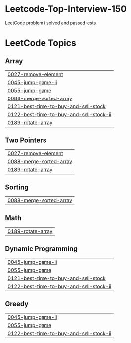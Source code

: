 # Leetcode-Top-Interview-150
LeetCode problem i solved and passed tests

<!---LeetCode Topics Start-->
# LeetCode Topics
## Array
|  |
| ------- |
| [0027-remove-element](https://github.com/mtnshr/Leetcode-Top-Interview-150/tree/master/0027-remove-element) |
| [0045-jump-game-ii](https://github.com/mtnshr/Leetcode-Top-Interview-150/tree/master/0045-jump-game-ii) |
| [0055-jump-game](https://github.com/mtnshr/Leetcode-Top-Interview-150/tree/master/0055-jump-game) |
| [0088-merge-sorted-array](https://github.com/mtnshr/Leetcode-Top-Interview-150/tree/master/0088-merge-sorted-array) |
| [0121-best-time-to-buy-and-sell-stock](https://github.com/mtnshr/Leetcode-Top-Interview-150/tree/master/0121-best-time-to-buy-and-sell-stock) |
| [0122-best-time-to-buy-and-sell-stock-ii](https://github.com/mtnshr/Leetcode-Top-Interview-150/tree/master/0122-best-time-to-buy-and-sell-stock-ii) |
| [0189-rotate-array](https://github.com/mtnshr/Leetcode-Top-Interview-150/tree/master/0189-rotate-array) |
## Two Pointers
|  |
| ------- |
| [0027-remove-element](https://github.com/mtnshr/Leetcode-Top-Interview-150/tree/master/0027-remove-element) |
| [0088-merge-sorted-array](https://github.com/mtnshr/Leetcode-Top-Interview-150/tree/master/0088-merge-sorted-array) |
| [0189-rotate-array](https://github.com/mtnshr/Leetcode-Top-Interview-150/tree/master/0189-rotate-array) |
## Sorting
|  |
| ------- |
| [0088-merge-sorted-array](https://github.com/mtnshr/Leetcode-Top-Interview-150/tree/master/0088-merge-sorted-array) |
## Math
|  |
| ------- |
| [0189-rotate-array](https://github.com/mtnshr/Leetcode-Top-Interview-150/tree/master/0189-rotate-array) |
## Dynamic Programming
|  |
| ------- |
| [0045-jump-game-ii](https://github.com/mtnshr/Leetcode-Top-Interview-150/tree/master/0045-jump-game-ii) |
| [0055-jump-game](https://github.com/mtnshr/Leetcode-Top-Interview-150/tree/master/0055-jump-game) |
| [0121-best-time-to-buy-and-sell-stock](https://github.com/mtnshr/Leetcode-Top-Interview-150/tree/master/0121-best-time-to-buy-and-sell-stock) |
| [0122-best-time-to-buy-and-sell-stock-ii](https://github.com/mtnshr/Leetcode-Top-Interview-150/tree/master/0122-best-time-to-buy-and-sell-stock-ii) |
## Greedy
|  |
| ------- |
| [0045-jump-game-ii](https://github.com/mtnshr/Leetcode-Top-Interview-150/tree/master/0045-jump-game-ii) |
| [0055-jump-game](https://github.com/mtnshr/Leetcode-Top-Interview-150/tree/master/0055-jump-game) |
| [0122-best-time-to-buy-and-sell-stock-ii](https://github.com/mtnshr/Leetcode-Top-Interview-150/tree/master/0122-best-time-to-buy-and-sell-stock-ii) |
<!---LeetCode Topics End-->